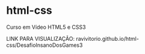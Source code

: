 # html-css
Curso em Vídeo HTML5 e CSS3

LINK PARA VISUALIZAÇÃO: ravivitorio.github.io/html-css/DesafioInsanoDosGames3
